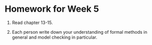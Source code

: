 # Homework for Week 5

1. Read chapter 13-15.

2. Each person write down your understanding of formal methods in general and model checking in particular.